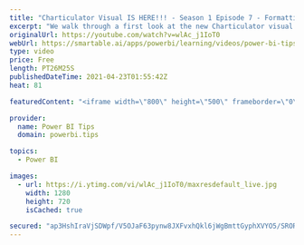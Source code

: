 ```yaml
---
title: "Charticulator Visual IS HERE!!! - Season 1 Episode 7 - Formatting"
excerpt: "We walk through a first look at the new Charticulator visual from Microsoft Power BI team.    This video we are exploring advanced formatting  Official blog post about the visual: https://powerbi.microsoft.com/en-us/blog/announcing-the-new-charticulator-visual-public-preview/  Visit the early version"
originalUrl: https://youtube.com/watch?v=wlAc_j1IoT0
webUrl: https://smartable.ai/apps/powerbi/learning/videos/power-bi-tips-charticulator-visual-is-here-season-1-episode-7-formatting/
type: video
price: Free
length: PT26M25S
publishedDateTime: 2021-04-23T01:55:42Z
heat: 81

featuredContent: "<iframe width=\"800\" height=\"500\" frameborder=\"0\" src=\"https://www.youtube.com/embed/wlAc_j1IoT0\" allow=\"accelerometer; autoplay; encrypted-media; gyroscope; picture-in-picture\" allowfullscreen></iframe>"

provider:
  name: Power BI Tips
  domain: powerbi.tips

topics:
  - Power BI

images:
  - url: https://i.ytimg.com/vi/wlAc_j1IoT0/maxresdefault_live.jpg
    width: 1280
    height: 720
    isCached: true

secured: "ap3HshIraVjSDWpf/V5OJaF63pynw8JXFvxhQkl6jWgBmttGyphXVYO5/SRORK/ShkOYjWUHFZY1P8YoXk7AN0IwMSXsFRmVppDCpZo0thQK+mgkGhsECQTdK2SrlYF63xZen21zFuKpClDDePv6xFUzybr7ituyGYH1+/7BHUNj3wzvTAvQ1TdAOe4lFUpH89stYnhrwP1SV9MlS48EfiyP1Ir1DLhoJL2bQprwppmZ9oU/7JUarrAywy9nzKcbZ/niXDaRdaJ/zcjdcSiTz8DAstu4W3sn6p7bQPiMQhvX9sMD7z3EL3fJ/wAZe2QFZBHwbMuVO8d4x5Etac0q2LNlxKIHR/491fO9uc5g1Z3DXWutRu/11v21k/9BVBILDN7/rTk1UzE+XoLH+5O9wkDmS8CclmxAYm6kqOnbtZI=;7YwuHAw4ZRVZghxLYlgTZQ=="
---
```


